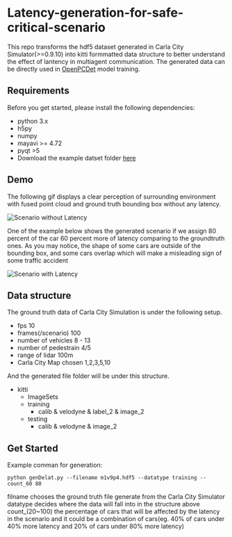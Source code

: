 # Latency-generation-for-safe-critical-scenario
This repo transforms the hdf5 dataset generated in Carla City Simulator(>=0.9.10) into kitti formmatted data structure to better understand the effect of lantency in multiagent communication. The generated data can be directly used in [OpenPCDet](https://github.com/open-mmlab/OpenPCDet) model training.  

## Requirements
Before you get started, please install the following dependencies:
- python 3.x
- h5py
- numpy
- mayavi >= 4.72
- pyqt >5
- Download the example datset folder [here](https://drive.google.com/file/d/1vnifcFfoUZfJCyd7sK0ep1lUb5M9V__o/view?usp=share_link)

## Demo 
The following gif displays a clear perception of surrounding environment with fused point cloud and ground truth bounding box without any latency.

![Scenario without Latency](without_lag.gif)

One of the example below shows the generated scenario if we assign 80 percent of the car 60 percent more of latency comparing to the groundtruth ones. As you may notice, the shape of some cars are outside of the bounding box, and some cars overlap which will make a misleading sign of some traffic accident

![Scenario with Latency](with_lag.gif)

## Data structure
The ground truth data of Carla City Simulation is under the following setup.
 - fps 10 
 - frames(/scenario) 100
 - number of vehicles 8 - 13
 - number of pedestrain 4/5 
 - range of lidar 100m
 - Carla City Map chosen 1,2,3,5,10

And the generated file folder will be under this structure.

- kitti
  - ImageSets
  - training
    - calib & velodyne & label_2 & image_2
  - testing
    - calib & velodyne & image_2


## Get Started 
Example comman for generation: 
```
python genDelat.py --filename m1v9p4.hdf5 --datatype training --count_60 80
```
filname chooses the ground truth file generate from the Carla City Simulator
datatype decides where the data will fall into in the structure above 
count_(20~100) the percentage of cars that will be affected by the latency in the scenario and it could be a combination of cars(eg. 40% of cars under 40% more latency and 20% of cars under 80% more latency)
